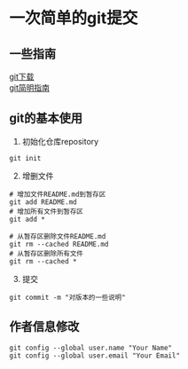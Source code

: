 # 一次简单的git提交

## 一些指南

[git下载](https://git-scm.com/downloads)  
[git简明指南](https://rogerdudler.github.io/git-guide/index.zh.html)


## git的基本使用

1. 初始化仓库repository
```shell
git init
```
2. 增删文件
```shell
# 增加文件README.md到暂存区
git add README.md
# 增加所有文件到暂存区
git add *

# 从暂存区删除文件README.md
git rm --cached README.md
# 从暂存区删除所有文件
git rm --cached *
```
3. 提交
```shell
git commit -m "对版本的一些说明"
```

## 作者信息修改

```shell
git config --global user.name "Your Name"
git config --global user.email "Your Email"
```

